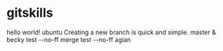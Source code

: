 gitskills
=========
hello world!
ubuntu
Creating a new branch is quick and simple.
master & becky
test --no-ff merge
test --no-ff agian
